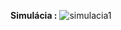 **Simulácia :** 
![simulacia1](https://user-images.githubusercontent.com/60688750/77209135-c43fb100-6afd-11ea-8e65-34c783e69b46.png)
